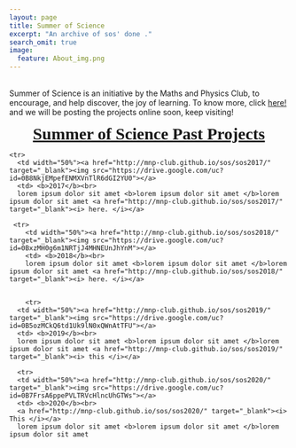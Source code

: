```yaml
---
layout: page
title: Summer of Science
excerpt: "An archive of sos' done ."
search_omit: true
image:
  feature: About_img.png
---
```

<!--
<ul class="post-list">
{% for post in site.categories.projects %}



  <li><article><a href="{{ site.url }}{{ post.url }}">{{ post.title }} <span class="entry-date"><time datetime="{{ post.date | date_to_xmlschema }}">{{ post.date | date: "%B %d, %Y" }}</time></span>{% if post.excerpt %} <span class="excerpt">{{ post.excerpt | remove: '\[ ... \]' | remove: '\( ... \)' | markdownify | strip_html | strip_newlines | escape_once }}</span>{% endif %}</a></article></li>
{% endfor %}
</ul>
-->
<style>


table {
    border-collapse: collapse;
    width: 100%;
}

td, th {
    border: 1px solid #dddddd;
    text-align: left;
    padding: 8px;
}

tr:nth-child(even) {
    background-color: #dddddd;
}
</style>
<body>


<br>
Summer of Science is an initiative by the Maths and Physics Club, to encourage, and help discover, the joy of learning. To know more, click <a href="http://mnp-club.github.io/blog/summer-of-science/">here!</a> and
we will be posting the projects online soon, keep visiting!

<br>
<p style="text-align: center;"><span style="font-size:30px;"><u><b><font face="times new roman, times, serif">Summer of Science Past Projects</font></b></u></span></p>


<table>


    <tr>
      <td width="50%"><a href="http://mnp-club.github.io/sos/sos2017/" target="_blank"><img src="https://drive.google.com/uc?id=0B8NkjEMpefENMXVnTlR6dGI2YU0"></a>
      <td> <b>2017</b><br>
      lorem ipsum dolor sit amet <b>lorem ipsum dolor sit amet </b>lorem ipsum dolor sit amet <a href="http://mnp-club.github.io/sos/sos2017/" target="_blank"><i> here. </i></a>

     <tr>
        <td width="50%"><a href="http://mnp-club.github.io/sos/sos2018/" target="_blank"><img src="https://drive.google.com/uc?id=0BxzMH0g6m1NRTjJ4MHNEUnJhYnM"></a>
        <td> <b>2018</b><br>
        lorem ipsum dolor sit amet <b>lorem ipsum dolor sit amet </b>lorem ipsum dolor sit amet <a href="http://mnp-club.github.io/sos/sos2018/" target="_blank"><i> here. </i></a>


        <tr>
      <td width="50%"><a href="http://mnp-club.github.io/sos/sos2019/" target="_blank"><img src="https://drive.google.com/uc?id=0B5ozMCkQ6td1Uk9lN0xQWnAtTFU"></a>
      <td> <b>2019</b><br>
      lorem ipsum dolor sit amet <b>lorem ipsum dolor sit amet </b>lorem ipsum dolor sit amet <a href="http://mnp-club.github.io/sos/sos2019/" target="_blank"><i> this </i></a>

      <tr>
      <td width="50%"><a href="http://mnp-club.github.io/sos/sos2020/" target="_blank"><img src="https://drive.google.com/uc?id=0B7FrsA6ppePVLTRVcHlncUhGTWs"></a>
      <td> <b>2020</b><br>
      <a href="http://mnp-club.github.io/sos/sos2020/" target="_blank"><i> This </i></a>
      lorem ipsum dolor sit amet <b>lorem ipsum dolor sit amet </b>lorem ipsum dolor sit amet 
     
